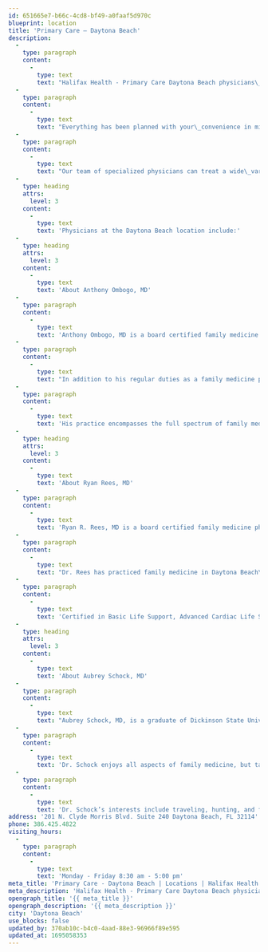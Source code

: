 ```yaml
---
id: 651665e7-b66c-4cd8-bf49-a0faaf5d970c
blueprint: location
title: 'Primary Care – Daytona Beach'
description:
  -
    type: paragraph
    content:
      -
        type: text
        text: "Halifax Health - Primary Care Daytona Beach physicians\_have extensive training and experience in\_treating adults, children, adolescents and\_seniors. From sports injuries to physicals,\_common colds and preventive medicine, we\_have your family’s healthcare needs covered.\_All in a caring environment by professional who\_make your health a priority."
  -
    type: paragraph
    content:
      -
        type: text
        text: "Everything has been planned with your\_convenience in mind, to make your experience\_as quick and painless as possible.\_And the best part is...We accept most forms\_of insurance. Cash, checks & credit cards\_are also accepted."
  -
    type: paragraph
    content:
      -
        type: text
        text: "Our team of specialized physicians can treat a wide\_variety of common conditions and illnesses, as well\_as provide routine vaccinations. Schedule an appointment today!"
  -
    type: heading
    attrs:
      level: 3
    content:
      -
        type: text
        text: 'Physicians at the Daytona Beach location include:'
  -
    type: heading
    attrs:
      level: 3
    content:
      -
        type: text
        text: 'About Anthony Ombogo, MD'
  -
    type: paragraph
    content:
      -
        type: text
        text: 'Anthony Ombogo, MD is a board certified family medicine physician who received his Bachelor of Arts from Emmanuel College, graduated cum laude from Ross University Medical School and completed his residency at Bayfront Medical Center, where he was awarded the Charles E. Auckerman Award for Excellence in the Art of Medicine.'
  -
    type: paragraph
    content:
      -
        type: text
        text: "In addition to his regular duties as a family medicine physician,\_he provides healthcare to the impoverished. He is actively\_involved with the USF Project World Health program, where he teaches medical students and provides medical service to the\_indigent population of The Dominican Republic, and participates in migrant worker clinics in eastern Georgia.\_He is certified in Basic Life Support and Advanced Cardiac\_Life Support."
  -
    type: paragraph
    content:
      -
        type: text
        text: 'His practice encompasses the full spectrum of family medicine including geriatrics, sports medicine, acute illness care, and office surgery. His areas of special expertise include heart attack and stroke prevention, diabetes prevention, medically complex patients, and all areas of preventive medicine.'
  -
    type: heading
    attrs:
      level: 3
    content:
      -
        type: text
        text: 'About Ryan Rees, MD'
  -
    type: paragraph
    content:
      -
        type: text
        text: 'Ryan R. Rees, MD is a board certified family medicine physician who received his Bachelor of Science from Florida State University, graduated from the American University of the Caribbean Medical School and completed his core training at Queen Mary’s Hospital in London. Dr. Rees completed his residency at the Medical College of Georgia where he was chief resident and named Georgia resident of the year.'
  -
    type: paragraph
    content:
      -
        type: text
        text: "Dr. Rees has practiced family medicine in Daytona Beach\_since 2005.\_In addition to his full-time private practice responsibilities, he\_also volunteers as an on-call Cardiac Rehabilitation physician\_for Halifax Health, works as an urgent care physician in Port\_Orange, serves as an Aviation Medical Examiner for Embry\_Riddle Aeronautical University and monitors patient health\_during prescribed weight loss management programs."
  -
    type: paragraph
    content:
      -
        type: text
        text: 'Certified in Basic Life Support, Advanced Cardiac Life Support and Advanced Trauma Life Support, Dr. Rees has received the training needed to care for patients in complex situations with a myriad of symptoms.'
  -
    type: heading
    attrs:
      level: 3
    content:
      -
        type: text
        text: 'About Aubrey Schock, MD'
  -
    type: paragraph
    content:
      -
        type: text
        text: "Aubrey Schock, MD, is a graduate of Dickinson State University and University of Iowa Medical School. He completed his residency at St. Paul Ramsey Medical Center and went on to work at Allina Medical Center in Hastings, Minnesota as a Family Physician. He practiced there for twenty-six years before joining Halifax Health –\_Primary Care."
  -
    type: paragraph
    content:
      -
        type: text
        text: 'Dr. Schock enjoys all aspects of family medicine, but takes great interest in orthopedic medicine, along with urgent care and preventive medicine. In 2015, Dr. Schock was a Finalist for the Minnesota Family Physician of the Year through the Minnesota Academy of Family Practice.'
  -
    type: paragraph
    content:
      -
        type: text
        text: 'Dr. Schock’s interests include traveling, hunting, and fishing in his free time. He has decided to relocate to Daytona Beach, FL with his wife of 26 years, to be closer to his two children. Dr. Schock is also a veteran of the United States Army Reserve Medical Corps.'
address: '201 N. Clyde Morris Blvd. Suite 240 Daytona Beach, FL 32114'
phone: 386.425.4822
visiting_hours:
  -
    type: paragraph
    content:
      -
        type: text
        text: 'Monday - Friday 8:30 am - 5:00 pm'
meta_title: 'Primary Care - Daytona Beach | Locations | Halifax Health'
meta_description: 'Halifax Health - Primary Care Daytona Beach physicians have extensive training and experience in treating adults, children, adolescents and seniors.'
opengraph_title: '{{ meta_title }}'
opengraph_description: '{{ meta_description }}'
city: 'Daytona Beach'
use_blocks: false
updated_by: 370ab10c-b4c0-4aad-88e3-96966f89e595
updated_at: 1695058353
---
```

